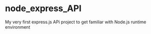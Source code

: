 # node_express_API
My very first express.js APi project to get familiar with Node.js runtime environment
